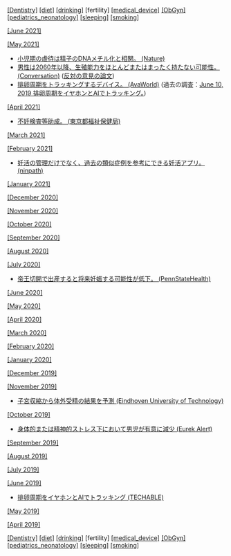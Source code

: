 [\[Dentistry\]](Dentistry.md) [\[diet\]](diet.md) [\[drinking\]](drinking.md) \[fertility\] [\[medical_device\]](medical_device.md) [\[ObGyn\]](ObGyn.md) [\[pediatrics_neonatology\]](pediatrics_neonatology.md) [\[sleeping\]](sleeping.md) [\[smoking\]](smoking.md)

[\[June 2021\]](2106.md)

[\[May 2021\]](2105.md)
* [小児期の虐待は精子のDNAメチル化と相関。 (Nature)](https://www.nature.com/articles/s41398-018-0252-1)
* [男性は2060年以降、生殖能力をほとんどまたはまったく持たない可能性。 (Conversation)](https://theconversation.com/male-fertility-how-everyday-chemicals-are-destroying-sperm-counts-in-humans-and-animals-158097) ([反対の意見の論文](https://www.tandfonline.com/doi/full/10.1080/14647273.2021.1917778))
* [排卵周期をトラッキングするデバイス。 (AvaWorld)](https://www.avawomen.com/) (過去の調査：[June 10, 2019 排卵周期をイヤホンとAIでトラッキング。](1906.md))

[\[April 2021\]](2104.md)
* [不妊検査等助成。 (東京都福祉保健局)](https://www.fukushihoken.metro.tokyo.lg.jp/kodomo/kosodate/josei/funinkensa/index.html)

[\[March 2021\]](2103.md)

[\[February 2021\]](2102.md)
* [妊活の管理だけでなく、過去の類似症例を参考にできる妊活アプリ。 (ninpath)](https://ninpath.com/)

[\[January 2021\]](2101.md)

[\[December 2020\]](2012.md)

[\[November 2020\]](2011.md)

[\[October 2020\]](2010.md)

[\[September 2020\]](2009.md)

[\[August 2020\]](2008.md)

[\[July 2020\]](2007.md)
* [帝王切開で出産すると将来妊娠する可能性が低下。 (PennStateHealth)](https://pennstatehealthnews.org/2020/07/women-who-deliver-by-c-section-are-less-likely-to-conceive-subsequent-children/)

[\[June 2020\]](2006.md)

[\[May 2020\]](2005.md)

[\[April 2020\]](2004.md)

[\[March 2020\]](2003.md)

[\[February 2020\]](2002.md)

[\[January 2020\]](2001.md)

[\[December 2019\]](1912.md)

[\[November 2019\]](1911.md)
* [子宮収縮から体外受精の結果を予測 (Eindhoven University of Technology)](https://www.tue.nl/en/news/news-overview/measurement-of-uterine-contractions-could-predict-the-outcome-of-in-vitro-fertilization/)

[\[October 2019\]](1910.md)
* [身体的または精神的ストレス下において男児が有意に減少 (Eurek Alert)](https://eurekalert.org/pub_releases/2019-10/cuim-sdp101119.php)

[\[September 2019\]](1909.md)

[\[August 2019\]](1908.md)

[\[July 2019\]](1907.md)

[\[June 2019\]](1906.md)
* [排卵周期をイヤホンとAIでトラッキング (TECHABLE)](https://techable.jp/archives/100676)  

[\[May 2019\]](1905.md)

[\[April 2019\]](1904.md)

[\[Dentistry\]](Dentistry.md) [\[diet\]](diet.md) [\[drinking\]](drinking.md) \[fertility\] [\[medical_device\]](medical_device.md) [\[ObGyn\]](ObGyn.md) [\[pediatrics_neonatology\]](pediatrics_neonatology.md) [\[sleeping\]](sleeping.md) [\[smoking\]](smoking.md)

